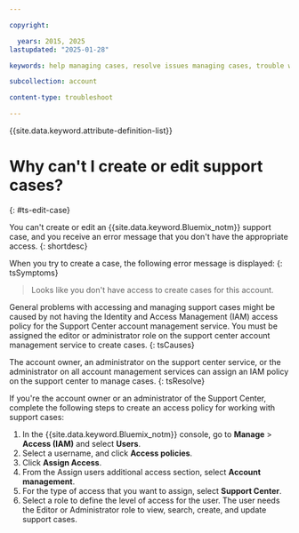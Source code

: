 ```yaml
---

copyright:

  years: 2015, 2025
lastupdated: "2025-01-28"

keywords: help managing cases, resolve issues managing cases, trouble working with cases, support center, help support center, resolve issues support center, help getting support, help support

subcollection: account

content-type: troubleshoot

---
```


{{site.data.keyword.attribute-definition-list}}

# Why can't I create or edit support cases?
{: #ts-edit-case}

You can't create or edit an {{site.data.keyword.Bluemix_notm}} support case, and you receive an error message that you don't have the appropriate access.
{: shortdesc}

When you try to create a case, the following error message is displayed:
{: tsSymptoms}

> Looks like you don't have access to create cases for this account.

General problems with accessing and managing support cases might be caused by
not having the Identity and Access Management (IAM) access policy for the Support Center account management service. You must be assigned the editor or administrator role on the support center account management service to create cases.
{: tsCauses}

The account owner, an administrator on the support center service, or the administrator on all account management services can assign an IAM policy on the support center to manage cases.
{: tsResolve}

If you're the account owner or an administrator of the Support Center, complete the following steps to create an access policy for working with support cases:

1. In the {{site.data.keyword.Bluemix_notm}} console, go to **Manage** > **Access (IAM)** and select **Users**.
1. Select a username, and click **Access policies**.
1. Click **Assign Access**.
1. From the Assign users additional access section, select **Account management**.
1. For the type of access that you want to assign, select **Support Center**.
1. Select a role to define the level of access for the user. The user needs the Editor or Administrator role to view, search, create, and update support cases.
